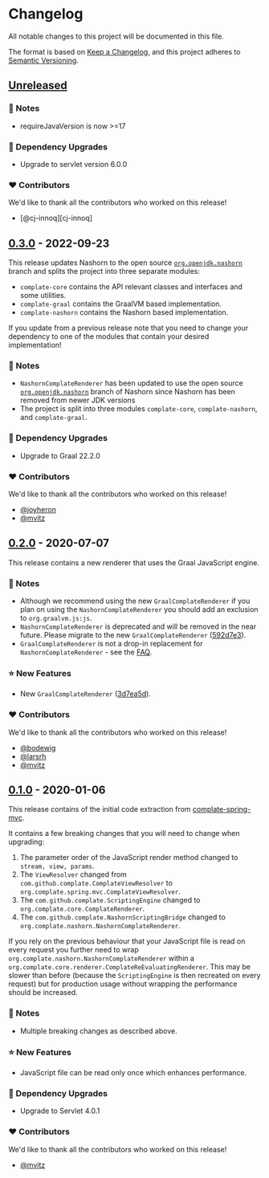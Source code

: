 # Changelog
All notable changes to this project will be documented in this file.

The format is based on [Keep a Changelog](https://keepachangelog.com/en/1.0.0/),
and this project adheres to [Semantic Versioning](https://semver.org/spec/v2.0.0.html).


## [Unreleased]

### 📣 Notes
- requireJavaVersion is now >=17

### 🔨 Dependency Upgrades
- Upgrade to servlet version 6.0.0

### ❤️ Contributors
We'd like to thank all the contributors who worked on this release!

- [@cj-innoq][cj-innoq]

## [0.3.0] - 2022-09-23

This release updates Nashorn to the open source
[`org.openjdk.nashorn`](https://github.com/szegedi/nashorn) branch and splits
the project into three separate modules:

- `complate-core` contains the API relevant classes and interfaces and some
  utilities.
- `complate-graal` contains the GraalVM based implementation.
- `complate-nashorn` contains the Nashorn based implementation.

If you update from a previous release note that you need to change your
dependency to one of the modules that contain your desired implementation!

### 📣 Notes
- `NashornComplateRenderer` has been updated to use the open source
  [`org.openjdk.nashorn`](https://github.com/szegedi/nashorn) branch of Nashorn
  since Nashorn has been removed from newer JDK versions
- The project is split into three modules `complate-core`, `complate-nashorn`,
  and `complate-graal`.

### 🔨 Dependency Upgrades
- Upgrade to Graal 22.2.0

### ❤️ Contributors

We'd like to thank all the contributors who worked on this release!

- [@joyheron][joyheron]
- [@mvitz][mvitz]


## [0.2.0] - 2020-07-07

This release contains a new renderer that uses the Graal JavaScript engine.

### 📣 Notes
- Although we recommend using the new `GraalComplateRenderer` if you plan on
  using the `NashornComplateRenderer` you should add an exclusion to
  `org.graalvm.js:js`.
- `NashornComplateRenderer` is deprecated and will be removed in the near
  future. Please migrate to the new `GraalComplateRenderer` ([592d7e3](https://github.com/complate/complate-java/commit/592d7e342dc9e5b4a85e61c2604675ddd40f2e93)).
- `GraalComplateRenderer` is not a drop-in replacement for `NashornComplateRenderer` -
  see the
  [FAQ](./FAQ.md#can-i-replace-nashorncomplaterenderer-with-graalcomplaterenderer).

### ⭐️ New Features
- New `GraalComplateRenderer` ([3d7ea5d](https://github.com/complate/complate-java/commit/3d7ea5d737e93ebaf8d877161e78ec8c66680c4b)).

### ❤️ Contributors

We'd like to thank all the contributors who worked on this release!

- [@bodewig][bodewig]
- [@larsrh][larsrh]
- [@mvitz][mvitz]


## [0.1.0] - 2020-01-06

This release contains of the initial code extraction from
[complate-spring-mvc](https://github.com/complate/complate-spring-mvc).

It contains a few breaking changes that you will need to change when upgrading:

1. The parameter order of the JavaScript render method changed to
   `stream, view, params`.
2. The `ViewResolver` changed from `com.github.complate.ComplateViewResolver` to
   `org.complate.spring.mvc.ComplateViewResolver`.
3. The `com.github.complate.ScriptingEngine` changed to
   `org.complate.core.ComplateRenderer`.
4. The `com.github.complate.NashornScriptingBridge` changed to
   `org.complate.nashorn.NashornComplateRenderer`.

If you rely on the previous behaviour that your JavaScript file is read on every
request you further need to wrap `org.complate.nashorn.NashornComplateRenderer`
within a `org.complate.core.renderer.ComplateReEvaluatingRenderer`. This may be
slower than before (because the `ScriptingEngine` is then recreated on every
request) but for production usage without wrapping the performance should be
increased.

### 📣 Notes
- Multiple breaking changes as described above.

### ⭐️ New Features
- JavaScript file can be read only once which enhances performance.

### 🔨 Dependency Upgrades
- Upgrade to Servlet 4.0.1

### ❤️ Contributors

We'd like to thank all the contributors who worked on this release!

- [@mvitz][mvitz]


[Unreleased]: https://github.com/complate/complate-java/compare/v0.3.0...HEAD
[0.3.0]: https://github.com/complate/complate-java/compare/v0.2.0...v0.3.0
[0.2.0]: https://github.com/complate/complate-java/compare/v0.1.0...v0.2.0
[0.1.0]: https://github.com/complate/complate-java/compare/502b0d95d0acf1453ba895ae8930c2140e8c5644...v0.1.0

[bodewig]: https://github.com/bodewig
[joyheron]: https://github.com/joyheron
[larsrh]: https://github.com/larsrh
[mvitz]: https://github.com/mvitz
